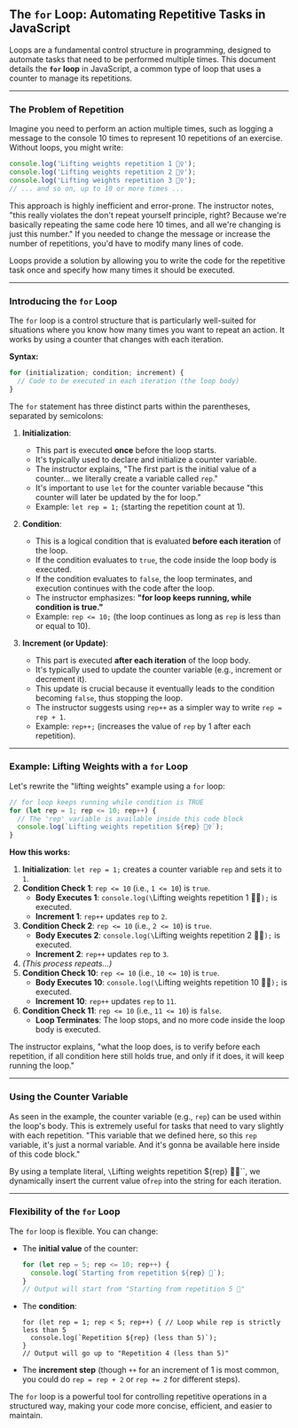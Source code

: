 ## The `for` Loop: Automating Repetitive Tasks in JavaScript

Loops are a fundamental control structure in programming, designed to automate tasks that need to be performed multiple times. This document details the **`for` loop** in JavaScript, a common type of loop that uses a counter to manage its repetitions.

---

### The Problem of Repetition

Imagine you need to perform an action multiple times, such as logging a message to the console 10 times to represent 10 repetitions of an exercise. Without loops, you might write:



```JavaScript
console.log('Lifting weights repetition 1 🏋️‍♀️');
console.log('Lifting weights repetition 2 🏋️‍♀️');
console.log('Lifting weights repetition 3 🏋️‍♀️');
// ... and so on, up to 10 or more times ...
```

This approach is highly inefficient and error-prone. The instructor notes, "this really violates the don't repeat yourself principle, right? Because we're basically repeating the same code here 10 times, and all we're changing is just this number." If you needed to change the message or increase the number of repetitions, you'd have to modify many lines of code.

Loops provide a solution by allowing you to write the code for the repetitive task once and specify how many times it should be executed.

---

### Introducing the `for` Loop

The `for` loop is a control structure that is particularly well-suited for situations where you know how many times you want to repeat an action. It works by using a counter that changes with each iteration.

**Syntax:**



```JavaScript
for (initialization; condition; increment) {
  // Code to be executed in each iteration (the loop body)
}
```

The `for` statement has three distinct parts within the parentheses, separated by semicolons:

1. **Initialization**:
    
    - This part is executed **once** before the loop starts.
    - It's typically used to declare and initialize a counter variable.
    - The instructor explains, "The first part is the initial value of a counter... we literally create a variable called `rep`."
    - It's important to use `let` for the counter variable because "this counter will later be updated by the for loop."
    - Example: `let rep = 1;` (starting the repetition count at 1).
2. **Condition**:
    
    - This is a logical condition that is evaluated **before each iteration** of the loop.
    - If the condition evaluates to `true`, the code inside the loop body is executed.
    - If the condition evaluates to `false`, the loop terminates, and execution continues with the code after the loop.
    - The instructor emphasizes: **"for loop keeps running, while condition is true."**
    - Example: `rep <= 10;` (the loop continues as long as `rep` is less than or equal to 10).
3. **Increment (or Update)**:
    
    - This part is executed **after each iteration** of the loop body.
    - It's typically used to update the counter variable (e.g., increment or decrement it).
    - This update is crucial because it eventually leads to the condition becoming `false`, thus stopping the loop.
    - The instructor suggests using `rep++` as a simpler way to write `rep = rep + 1`.
    - Example: `rep++;` (increases the value of `rep` by 1 after each repetition).

---

### Example: Lifting Weights with a `for` Loop

Let's rewrite the "lifting weights" example using a `for` loop:


```JavaScript
// for loop keeps running while condition is TRUE
for (let rep = 1; rep <= 10; rep++) {
  // The 'rep' variable is available inside this code block
  console.log(`Lifting weights repetition ${rep} 🏋️‍♀️`);
}
```

**How this works:**

1. **Initialization**: `let rep = 1;` creates a counter variable `rep` and sets it to `1`.
2. **Condition Check 1**: `rep <= 10` (i.e., `1 <= 10`) is `true`.
    - **Body Executes 1**: `console.log(\`Lifting weights repetition 1 🏋️‍♀️`);` is executed.
    - **Increment 1**: `rep++` updates `rep` to `2`.
3. **Condition Check 2**: `rep <= 10` (i.e., `2 <= 10`) is `true`.
    - **Body Executes 2**: `console.log(\`Lifting weights repetition 2 🏋️‍♀️`);` is executed.
    - **Increment 2**: `rep++` updates `rep` to `3`.
4. _(This process repeats...)_
5. **Condition Check 10**: `rep <= 10` (i.e., `10 <= 10`) is `true`.
    - **Body Executes 10**: `console.log(\`Lifting weights repetition 10 🏋️‍♀️`);` is executed.
    - **Increment 10**: `rep++` updates `rep` to `11`.
6. **Condition Check 11**: `rep <= 10` (i.e., `11 <= 10`) is `false`.
    - **Loop Terminates**: The loop stops, and no more code inside the loop body is executed.

The instructor explains, "what the loop does, is to verify before each repetition, if all condition here still holds true, and only if it does, it will keep running the loop."

---

### Using the Counter Variable

As seen in the example, the counter variable (e.g., `rep`) can be used within the loop's body. This is extremely useful for tasks that need to vary slightly with each repetition. "This variable that we defined here, so this `rep` variable, it's just a normal variable. And it's gonna be available here inside of this code block."

By using a template literal, `\`Lifting weights repetition ${rep} 🏋️‍♀️``, we dynamically insert the current value of`rep` into the string for each iteration.

---

### Flexibility of the `for` Loop

The `for` loop is flexible. You can change:

- The **initial value** of the counter:
    
    
    
    ```JavaScript
    for (let rep = 5; rep <= 10; rep++) {
      console.log(`Starting from repetition ${rep} 💪`);
    }
    // Output will start from "Starting from repetition 5 💪"
    ```
    
- The **condition**:
    
    
    
    ```JavaScrip
    for (let rep = 1; rep < 5; rep++) { // Loop while rep is strictly less than 5
      console.log(`Repetition ${rep} (less than 5)`);
    }
    // Output will go up to "Repetition 4 (less than 5)"
    ```
    
- The **increment step** (though `++` for an increment of 1 is most common, you could do `rep = rep + 2` or `rep += 2` for different steps).

The `for` loop is a powerful tool for controlling repetitive operations in a structured way, making your code more concise, efficient, and easier to maintain.